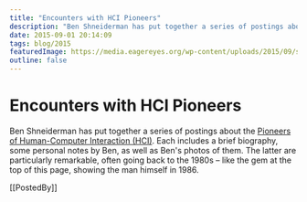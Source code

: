 ```yaml
---
title: "Encounters with HCI Pioneers"
description: "Ben Shneiderman has put together a series of postings about the Pioneers of Human-Computer Interaction (HCI). Each includes a brief biography, some personal notes by Ben, as well as Ben's photos of them. The latter are particularly remarkable, often going back to the 1980s – like the gem at the top of this page, showing the man himself in 1986."
date: 2015-09-01 20:14:09
tags: blog/2015
featuredImage: https://media.eagereyes.org/wp-content/uploads/2015/09/shneider-man.jpg
outline: false
---
```


# Encounters with HCI Pioneers

Ben Shneiderman has put together a series of postings about the <a href="https://hcipioneers.wordpress.com/">Pioneers of Human-Computer Interaction (HCI)</a>. Each includes a brief biography, some personal notes by Ben, as well as Ben's photos of them. The latter are particularly remarkable, often going back to the 1980s – like the gem at the top of this page, showing the man himself in 1986.

[[PostedBy]]

